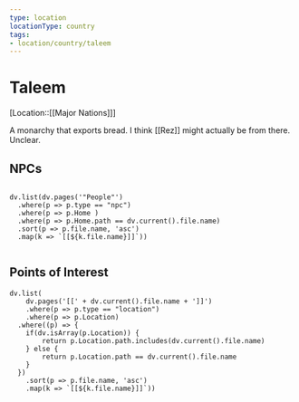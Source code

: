 ```yaml
---
type: location
locationType: country
tags: 
- location/country/taleem
---
```

# Taleem

[Location::[[Major Nations]]]

A monarchy that exports bread. I think [[Rez]] might actually be from there. Unclear.

## NPCs

```dataviewjs

dv.list(dv.pages('"People"')
  .where(p => p.type == "npc")
  .where(p => p.Home )
  .where(p => p.Home.path == dv.current().file.name)
  .sort(p => p.file.name, 'asc')
  .map(k => `[[${k.file.name}]]`))
  
```

## Points of Interest
```dataviewjs
dv.list(
	dv.pages('[[' + dv.current().file.name + ']]')
	.where(p => p.type == "location")
	.where(p => p.Location)
  .where((p) => {
  	if(dv.isArray(p.Location)) {
		return p.Location.path.includes(dv.current().file.name)	
	} else {
		return p.Location.path == dv.current().file.name
	}
  })
  	.sort(p => p.file.name, 'asc')
	.map(k => `[[${k.file.name}]]`))

```

